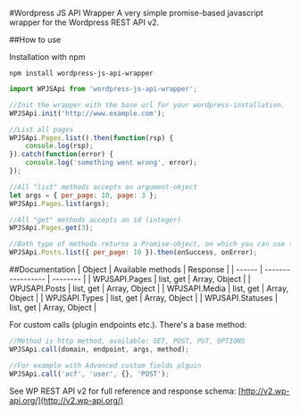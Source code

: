 #Wordpress JS API Wrapper
A very simple promise-based javascript wrapper for the Wordpress REST API v2.


##How to use

Installation with npm
```
npm install wordpress-js-api-wrapper
```

```javascript
import WPJSApi from 'wordpress-js-api-wrapper';

//Init the wrapper with the base url for your wordpress-installation.
WPJSApi.init('http://www.example.com');

//List all pages
WPJSApi.Pages.list().then(function(rsp) {
    console.log(rsp);
}).catch(function(error) {
    console.log('something went wrong', error);
});

//All "list" methods accepts an argument-object
let args = { per_page: 10, page: 3 };
WPJSApi.Pages.list(args);

//All "get" methods accepts an id (integer)
WPJSApi.Pages.get(3);

//Both type of methods returns a Promise-object, on which you can use then / catch for callbacks.
WPJSApi.Posts.list({ per_page: 10 }).then(onSuccess, onError);

```

##Documentation
| Object | Available methods | Response |
| ------ | ----------------- | -------- |
| WPJSAPI.Pages | list, get   | Array, Object    |
| WPJSAPI.Posts | list, get   | Array, Object    |
| WPJSAPI.Media | list, get   | Array, Object    |
| WPJSAPI.Types | list, get   | Array, Object    |
| WPJSAPI.Statuses | list, get   | Array, Object    |


For custom calls (plugin endpoints etc.). There's a base method:
```javascript
//Method is http method, available: GET, POST, PUT, OPTIONS
WPJSApi.call(domain, endpoint, args, method);

//For example with Advanced custom fields plguin
WPJSApi.call('acf', 'user', {}, 'POST');
```

See WP REST API v2 for full reference and response schema:
[http://v2.wp-api.org/](http://v2.wp-api.org/)